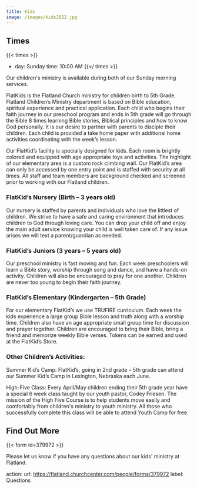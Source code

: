 ```yaml
---
title: Kids
image: /images/kids2022.jpg
---
```


## Times

{{< times >}}
- day: Sunday
  time: 10:00 AM
{{</ times >}}
  
Our children's ministry is available during both of our Sunday morning services.

FlatKids is the Flatland Church ministry for children birth to 5th Grade. Flatland Children’s Ministry department is based on Bible education, spiritual experience and practical application. Each child who begins their faith journey in our preschool program and ends in 5th grade will go through the Bible 8 times learning Bible stories, Biblical principles and how to know God personally. It is our desire to partner with parents to disciple their children. Each child is provided a take home paper with additional home activities coordinating with the week’s lesson.

Our FlatKid’s facility is specially designed for kids. Each room is brightly colored and equipped with age appropriate toys and activities. The highlight of our elementary area is a custom rock climbing wall. Our FlatKid’s area can only be accessed by one entry point and is staffed with security at all times. All staff and team members are background checked and screened prior to working with our Flatland children.

### FlatKid’s Nursery (Birth – 3 years old)

Our nursery is staffed by parents and individuals who love the littlest of children. We strive to have a safe and caring environment that introduces children to God through loving care. You can drop your child off and enjoy the main adult service knowing your child is well taken care of. If any issue arises we will text a parent/guardian as needed.

### FlatKid’s Juniors (3 years – 5 years old)

Our preschool ministry is fast moving and fun. Each week preschoolers will learn a Bible story, worship through song and dance, and have a hands-on activity. Children will also be encouraged to pray for one another. Children are never too young to begin their faith journey.

### FlatKid’s Elementary (Kindergarten – 5th Grade)

For our elementary FlatKid’s we use TRUFIRE curriculum. Each week the kids experience a large group Bible lesson and truth along with a worship time. Children also have an age appropriate small group time for discussion and prayer together.  Children are encouraged to bring their Bible, bring a friend and memorize weekly Bible verses. Tokens can be earned and used at the FlatKid’s Store.

### Other Children’s Activities:

Summer Kid’s Camp: FlatKid’s, going in 2nd grade – 5th grade can attend our Summer Kid’s Camp in Lexington, Nebraska each June.

High-Five Class: Every April/May children ending their 5th grade year have a special 6 week class taught by our youth pastor, Codey Friesen. The mission of the High Five Course is to help students move easily and comfortably from children's ministry to youth ministry. All those who successfully complete this class will be able to attend Youth Camp for free.

## Find Out More

{{< form id=379972 >}}

Please let us know if you have any questions about our kids' ministry at Flatland.

action:
    url: https://flatland.churchcenter.com/people/forms/379972
    label: Questions
